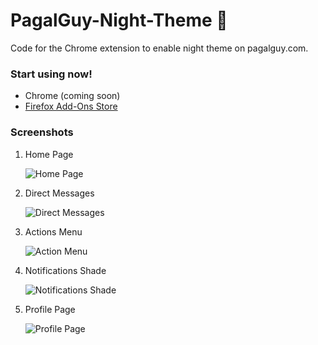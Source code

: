# PagalGuy-Night-Theme 🌙
Code for the Chrome extension to enable night theme on pagalguy.com. 

<h3>Start using now!</h3> 
<ul>
  <li>Chrome (coming soon)</li>
  <li><a href="https://addons.mozilla.org/addon/pagalguy-night-mode">Firefox Add-Ons Store</a></li>
</ul>

<h3>Screenshots</h3> 

<ol>
<li>Home Page

![Home Page](https://i.ibb.co/HxVPBpN/image.png "Home Page")</li>

<li>Direct Messages

![Direct Messages](https://i.ibb.co/HNLLrW2/image.png "Direct Messages")</li>

<li>Actions Menu

![Action Menu](https://i.ibb.co/CbJTwTc/image.png "Actions Menu")</li>

<li>Notifications Shade

![Notifications Shade](https://i.ibb.co/gSJmr8G/image.png "Notifcations Shade")</li>

<li>Profile Page

![Profile Page](https://i.ibb.co/JFQxvMc/image.png "Profile Page")</li>
